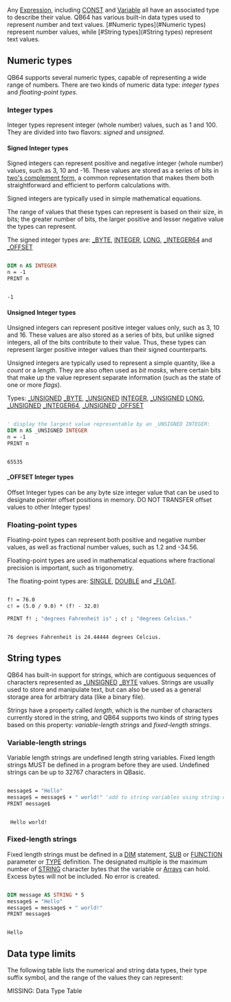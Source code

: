Any [Expression](Expression), including [CONST](CONST) and [Variable](Variable) all have an associated type to describe their value. QB64 has various built-in data types used to represent number and text values. [#Numeric types](#Numeric types) represent number values, while [#String types](#String types) represent text values.

## Numeric types

QB64 supports several numeric types, capable of representing a wide range of numbers. There are two kinds of numeric data type: *integer types* and *floating-point types*.

### Integer types

Integer types represent integer (whole number) values, such as 1 and 100. They are divided into two flavors: *signed* and *unsigned*.

#### Signed Integer types

Signed integers can represent positive and negative integer (whole number) values, such as 3, 10 and -16. These values are stored as a series of bits in [two's complement form](http://en.wikipedia.org/wiki/Two's_complement), a common representation that makes them both straightforward and efficient to perform calculations with.

Signed integers are typically used in simple mathematical equations.

The range of values that these types can represent is based on their size, in bits; the greater number of bits, the larger positive and lesser negative value the types can represent.

The signed integer types are: [_BYTE](_BYTE), [INTEGER](INTEGER), [LONG](LONG), [_INTEGER64](_INTEGER64) and [_OFFSET](_OFFSET)

```vb

DIM n AS INTEGER
n = -1
PRINT n

```

```text

-1

```

#### Unsigned Integer types

Unsigned integers can represent positive integer values only, such as 3, 10 and 16. These values are also stored as a series of bits, but unlike signed integers, all of the bits contribute to their value. Thus, these types can represent larger positive integer values than their signed counterparts.

Unsigned integers are typically used to represent a simple quantity, like a *count* or a *length*. They are also often used as *bit masks*, where certain bits that make up the value represent separate information (such as the state of one or more *flags*).

Types: [_UNSIGNED](_UNSIGNED) [_BYTE](_BYTE), [_UNSIGNED](_UNSIGNED) [INTEGER](INTEGER), [_UNSIGNED](_UNSIGNED) [LONG](LONG), [_UNSIGNED](_UNSIGNED) [_INTEGER64](_INTEGER64), [_UNSIGNED](_UNSIGNED) [_OFFSET](_OFFSET)

```vb

' display the largest value representable by an _UNSIGNED INTEGER:
DIM n AS _UNSIGNED INTEGER
n = -1
PRINT n

```

```text

65535

```

#### _OFFSET Integer types

Offset Integer types can be any byte size integer value that can be used to designate pointer offset positions in memory. DO NOT TRANSFER offset values to other Integer types!

### Floating-point types

Floating-point types can represent both positive and negative number values, as well as fractional number values, such as 1.2 and -34.56.

Floating-point types are used in mathematical equations where fractional precision is important, such as trigonometry.

The floating-point types are: [SINGLE](SINGLE), [DOUBLE](DOUBLE) and [_FLOAT](_FLOAT).

```vb

f! = 76.0
c! = (5.0 / 9.0) * (f! - 32.0)

PRINT f! ; "degrees Fahrenheit is" ; c! ; "degrees Celcius."

```

```text

76 degrees Fahrenheit is 24.44444 degrees Celcius.

```

## String types

QB64 has built-in support for strings, which are contiguous sequences of characters represented as [_UNSIGNED](_UNSIGNED) [_BYTE](_BYTE) values. Strings are usually used to store and manipulate text, but can also be used as a general storage area for arbitrary data (like a binary file).

Strings have a property called *length*, which is the number of characters currently stored in the string, and QB64 supports two kinds of string types based on this property: *variable-length strings* and *fixed-length strings*.

### Variable-length strings

Variable length strings are undefined length string variables. Fixed length strings MUST be defined in a program before they are used. Undefined strings can be up to 32767 characters in QBasic. 

```vb

message$ = "Hello"
message$ = message$ + " world!" 'add to string variables using string concatenation only! 
PRINT message$

```

```text

 Hello world!

```

### Fixed-length strings

Fixed length strings must be defined in a [DIM](DIM) statement, [SUB](SUB) or [FUNCTION](FUNCTION) parameter or [TYPE](TYPE) definition. The designated multiple is the maximum number of [STRING](STRING) character bytes that the variable or [Arrays](Arrays) can hold. Excess bytes will not be included. No error is created.

```vb

DIM message AS STRING * 5
message$ = "Hello"
message$ = message$ + " world!"
PRINT message$

```

```text

Hello

```

## Data type limits

The following table lists the numerical and string data types, their type suffix symbol, and the range of the values they can represent:

MISSING: Data Type Table
